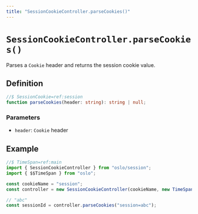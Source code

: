 ```yaml
---
title: "SessionCookieController.parseCookies()"
---
```


# `SessionCookieController.parseCookies()`

Parses a `Cookie` header and returns the session cookie value.

## Definition

```ts
//$ SessionCookie=ref:session
function parseCookies(header: string): string | null;
```

### Parameters

- `header`: `Cookie` header

## Example

```ts
//$ TimeSpan=ref:main
import { SessionCookieController } from "oslo/session";
import { $$TimeSpan } from "oslo";

const cookieName = "session";
const controller = new SessionCookieController(cookieName, new TimeSpan(30, "d"));

// "abc"
const sessionId = controller.parseCookies("session=abc");
```
